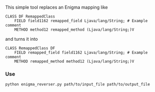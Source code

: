 This simple tool replaces an Enigma mapping like

```
CLASS DF RemappedClass
	FIELD field1162 remapped_field Ljava/lang/String; # Example comment
	METHOD method12 remapped_method (Ljava/lang/String;)V 
```

and turns it into

```
CLASS RemappedClass DF
	FIELD remapped_field field1162 Ljava/lang/String; # Example comment
	METHOD remapped_method method12 (Ljava/lang/String;)V 
```

### Use

```
python enigma_reverser.py path/to/input_file path/to/output_file
```